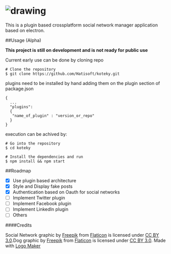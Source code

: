 # ![drawing](https://cloud.githubusercontent.com/assets/3071208/14738483/22967ed8-0882-11e6-874d-4c19eb244373.png)


This is a plugin based crossplatform social network manager application based on electron.


##Usage (Alpha)

**This project is still on development and is not ready for public use**

Current early use can be done by cloning repo
```
# Clone the repository
$ git clone https://github.com/Hatisoft/koteky.git
```

plugins need to be installed by hand adding them on the plugin section of package.json
```
{
  ...
  "plugins": 
  {
   "name_of_plugin" : "version_or_repo"
  }
}
```

execution can be achived by: 

```
# Go into the repository
$ cd koteky

# Install the dependencies and run
$ npm install && npm start
```

##Roadmap

- [x] Use plugin based architecture
- [x] Style and Display fake posts
- [x] Authentication based on Oauth for social networks
- [ ] Implement Twitter plugin
- [ ] Implement Facebook plugin
- [ ] Implement LinkedIn plugin
- [ ] Others

####Credits

Social Network graphic by <a href="http://www.freepik.com">Freepik</a> from <a href="http://www.flaticon.com/">Flaticon</a> is licensed under <a href="http://creativecommons.org/licenses/by/3.0/" title="Creative Commons BY 3.0">CC BY 3.0</a>.Dog graphic by <a href="http://www.freepik.com/">Freepik</a> from <a href="http://www.flaticon.com/">Flaticon</a> is licensed under <a href="http://creativecommons.org/licenses/by/3.0/" title="Creative Commons BY 3.0">CC BY 3.0</a>. Made with <a href="http://logomakr.com" title="Logo Maker">Logo Maker</a>
